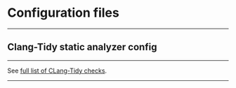 # Configuration files

---
## Clang-Tidy static analyzer config
---

See [full list of CLang-Tidy checks](https://clang.llvm.org/extra/clang-tidy/checks/list.html).

---